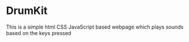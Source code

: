 # DrumKit
This is a simple html CSS JavaScript based webpage which plays sounds based on the keys pressed
